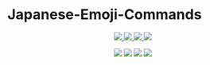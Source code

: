 # Japanese-Emoji-Commands

<p align="center">
<a href="https://discord.tophat.cat">
    <img src="https://img.shields.io/badge/Discord-TopHatCat-green.svg?style=flat&logo=Discord"/>
</a>
<a href="https://www.curseforge.com/minecraft/mc-mods/japanese-emoji-commands">
    <img src="http://cf.way2muchnoise.eu/versions/Minecraft_japanese-emoji-commands_all.svg"/>
</a>
<a href="https://www.curseforge.com/minecraft/mc-mods/japanese-emoji-commands">
    <img src="http://cf.way2muchnoise.eu/full_japanese-emoji-commands_downloads.svg"/>
</a>
<a href="https://github.com/tophatcats-mods/red-pandas/commits/master">
    <img src="https://img.shields.io/github/last-commit/tophatcats-mods/red-pandas.svg">
</a>
</p>

<p align="center">
    <img src="https://sloc.xyz/github/tophatcats-mods/Japanese-Emoji-Commands/?category=blanks">
    <img src="https://sloc.xyz/github/tophatcats-mods/Japanese-Emoji-Commands/?category=code">
    <img src="https://sloc.xyz/github/tophatcats-mods/Japanese-Emoji-Commands/?category=comments">
    <img src="https://sloc.xyz/github/tophatcats-mods/Japanese-Emoji-Commands/?category=lines">
</p>